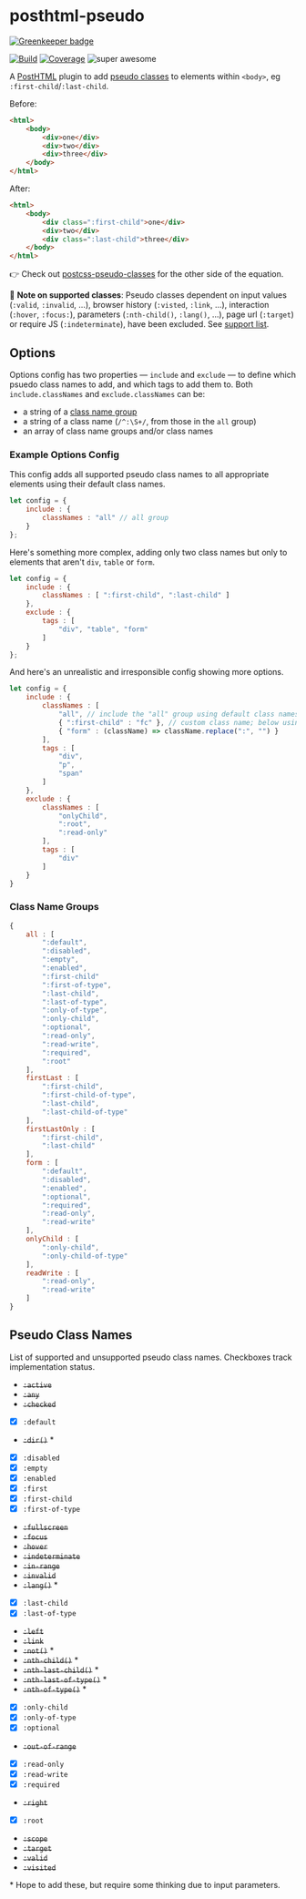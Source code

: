 # posthtml-pseudo

[![Greenkeeper badge](https://badges.greenkeeper.io/kevinkace/posthtml-pseudo.svg)](https://greenkeeper.io/)

[![Build][build-badge]][build]
[![Coverage][coverage-badge]][coverage]
![super awesome][super-badge]

A [PostHTML](https://github.com/posthtml/posthtml) plugin to add [pseudo classes](https://developer.mozilla.org/en-US/docs/Web/CSS/Pseudo-classes) to elements within `<body>`, eg `:first-child`/`:last-child`.

Before:
```html
<html>
    <body>
        <div>one</div>
        <div>two</div>
        <div>three</div>
    </body>
</html>
```

After:
```html
<html>
    <body>
        <div class=":first-child">one</div>
        <div>two</div>
        <div class=":last-child">three</div>
    </body>
</html>
```

:point_right: Check out [postcss-pseudo-classes](https://github.com/giuseppeg/postcss-pseudo-classes) for the other side of the equation.

:pencil: **Note on supported classes**: Pseudo classes dependent on input values (`:valid`, `:invalid`, ...), browser history (`:visted`, `:link`, ...), interaction (`:hover`, `:focus:`), parameters (`:nth-child()`, `:lang()`, ...), page url (`:target`) or require JS (`:indeterminate`), have been excluded. See [support list](#pseudo-class-names).

## Options

Options config has two properties &mdash; `include` and `exclude` &mdash; to define which psuedo class names to add, and which tags to add them to. Both `include.classNames` and `exclude.classNames` can be:

- a string of a [class name group](#class-name-groups)
- a string of a class name (`/^:\S+/`, from those in the `all` group)
- an array of class name groups and/or class names

### Example Options Config

This config adds all supported pseudo class names to all appropriate elements using their default class names.

```js
let config = {
    include : {
        classNames : "all" // all group
    }
};
```

Here's something more complex, adding only two class names but only to elements that aren't `div`, `table` or `form`.

```js
let config = {
    include : {
        classNames : [ ":first-child", ":last-child" ]
    },
    exclude : {
        tags : [
            "div", "table", "form"
        ]
    }
};
```

And here's an unrealistic and irresponsible config showing more options.

```js
let config = {
    include : {
        classNames : [
            "all", // include the "all" group using default class names
            { ":first-child" : "fc" }, // custom class name; below using function
            { "form" : (className) => className.replace(":", "") }
        ],
        tags : [
            "div",
            "p",
            "span"
        ]
    },
    exclude : {
        classNames : [
            "onlyChild",
            ":root",
            ":read-only"
        ],
        tags : [
            "div"
        ]
    }
}
```

### Class Name Groups

```js
{
    all : [
        ":default",
        ":disabled",
        ":empty",
        ":enabled",
        ":first-child"
        ":first-of-type",
        ":last-child",
        ":last-of-type",
        ":only-of-type",
        ":only-child",
        ":optional",
        ":read-only",
        ":read-write",
        ":required",
        ":root"
    ],
    firstLast : [
        ":first-child",
        ":first-child-of-type",
        ":last-child",
        ":last-child-of-type"
    ],
    firstLastOnly : [
        ":first-child",
        ":last-child"
    ],
    form : [
        ":default",
        ":disabled",
        ":enabled",
        ":optional",
        ":required",
        ":read-only",
        ":read-write"
    ],
    onlyChild : [
        ":only-child",
        ":only-child-of-type"
    ],
    readWrite : [
        ":read-only",
        ":read-write"
    ]
}
```

## Pseudo Class Names

List of supported and unsupported pseudo class names. Checkboxes track implementation status.

- ~~`:active`~~
- ~~`:any`~~
- ~~`:checked`~~
- [X] `:default`
- ~~`:dir()`~~ *
- [X] `:disabled`
- [X] `:empty`
- [X] `:enabled`
- [X] `:first`
- [X] `:first-child`
- [X] `:first-of-type`
- ~~`:fullscreen`~~
- ~~`:focus`~~
- ~~`:hover`~~
- ~~`:indeterminate`~~
- ~~`:in-range`~~
- ~~`:invalid`~~
- ~~`:lang()`~~ *
- [X] `:last-child`
- [X] `:last-of-type`
- ~~`:left`~~
- ~~`:link`~~
- ~~`:not()`~~ *
- ~~`:nth-child()`~~ *
- ~~`:nth-last-child()`~~ *
- ~~`:nth-last-of-type()`~~ *
- ~~`:nth-of-type()`~~ *
- [X] `:only-child`
- [X] `:only-of-type`
- [X] `:optional`
- ~~`:out-of-range`~~
- [X] `:read-only`
- [X] `:read-write`
- [X] `:required`
- ~~`:right`~~
- [X] `:root`
- ~~`:scope`~~
- ~~`:target`~~
- ~~`:valid`~~
- ~~`:visited`~~

\* Hope to add these, but require some thinking due to input parameters.

[build]: https://travis-ci.org/kevinkace/posthtml-pseudo
[build-badge]: https://travis-ci.org/kevinkace/posthtml-pseudo.svg?branch=master

[coverage]: https://coveralls.io/github/kevinkace/posthtml-pseudo
[coverage-badge]: https://coveralls.io/repos/github/kevinkace/posthtml-pseudo/badge.svg

[super-badge]: https://cdn.rawgit.com/kevinkace/posthtml-pseudo/f9adc82/superawesome.svg
